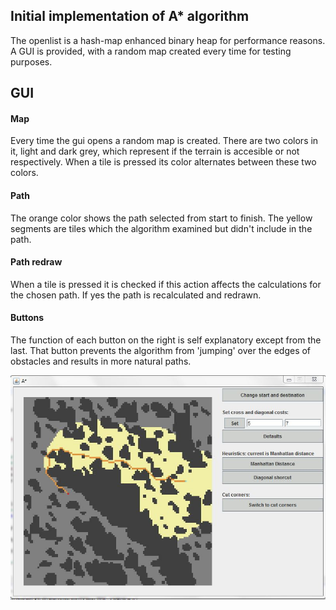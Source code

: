 ## **Initial implementation of A\* algorithm**

The openlist is a hash-map enhanced binary heap for performance reasons. A GUI is provided, with a random map created every time for testing purposes.

## **GUI**

#### **Map**
Every time the gui opens a random map is created. There are two colors in it, light and dark grey, which represent if the terrain is accesible or not respectively. When a tile is pressed its color alternates between these two colors.

#### **Path**
The orange color shows the path selected from start to finish. The yellow segments are tiles which the algorithm examined but didn't include in the path.

#### **Path redraw**
When a tile is pressed it is checked if this action affects the calculations for the chosen path. If yes the path is recalculated and redrawn.

#### **Buttons**
The function of each button on the right is self explanatory except from the last. That button prevents the algorithm from 'jumping' over the edges of obstacles and results in more natural paths.

![alt tag](GUI.JPG)
